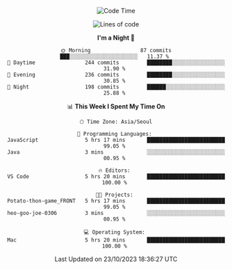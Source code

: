 <div align=center>
 
<!--START_SECTION:waka-->
![Code Time](http://img.shields.io/badge/Code%20Time-342%20hrs%2014%20mins-blue)

![Lines of code](https://img.shields.io/badge/From%20Hello%20World%20I%27ve%20Written-3.1%20million%20lines%20of%20code-blue)

**I'm a Night 🦉** 

```text
🌞 Morning                87 commits          ███░░░░░░░░░░░░░░░░░░░░░░   11.37 % 
🌆 Daytime                244 commits         ████████░░░░░░░░░░░░░░░░░   31.90 % 
🌃 Evening                236 commits         ████████░░░░░░░░░░░░░░░░░   30.85 % 
🌙 Night                  198 commits         ██████░░░░░░░░░░░░░░░░░░░   25.88 % 
```


📊 **This Week I Spent My Time On** 

```text
🕑︎ Time Zone: Asia/Seoul

💬 Programming Languages: 
JavaScript               5 hrs 17 mins       █████████████████████████   99.05 % 
Java                     3 mins              ░░░░░░░░░░░░░░░░░░░░░░░░░   00.95 % 

🔥 Editors: 
VS Code                  5 hrs 20 mins       █████████████████████████   100.00 % 

🐱‍💻 Projects: 
Potato-thon-game_FRONT   5 hrs 17 mins       █████████████████████████   99.05 % 
heo-goo-joe-0306         3 mins              ░░░░░░░░░░░░░░░░░░░░░░░░░   00.95 % 

💻 Operating System: 
Mac                      5 hrs 20 mins       █████████████████████████   100.00 % 
```


 Last Updated on 23/10/2023 18:36:27 UTC
<!--END_SECTION:waka-->
 </div>
